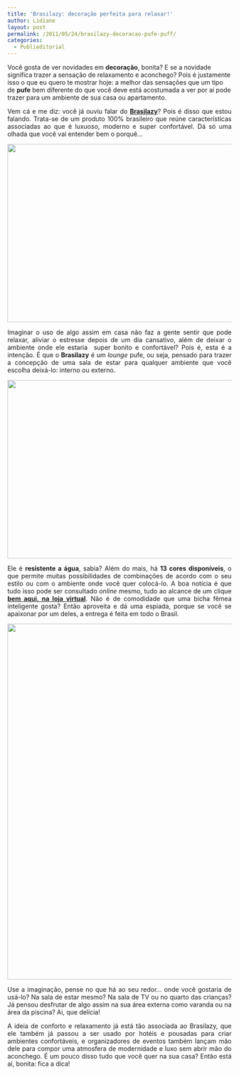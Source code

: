 ```yaml
---
title: 'Brasilazy: decoração perfeita para relaxar!'
author: Lidiane
layout: post
permalink: /2011/05/24/brasilazy-decoracao-pufe-puff/
categories:
  - Publieditorial
---
```

Você gosta de ver novidades em **decoração**, bonita? E se a novidade significa trazer a sensação de relaxamento e aconchego? Pois é justamente isso o que eu quero te mostrar hoje: a melhor das sensações que um tipo de **pufe** bem diferente do que você deve está acostumada a ver por aí pode trazer para um ambiente de sua casa ou apartamento.

<p style="text-align: justify;">
  Vem cá e me diz: você já ouviu falar do <strong><a href="http://www.brasilazy.com.br/" target="_blank" rel="noopener noreferrer">Brasilazy</a></strong>? Pois é disso que estou falando. Trata-se de um produto 100% brasileiro que reúne características associadas ao que é luxuoso, moderno e super confortável. Dá só uma olhada que você vai entender bem o porquê…
</p>

<!--more-->

<p style="text-align: center;">
  <a href="https://www.trololodemulher.com.br/2011/05/pufe-laranja_1.jpg"><img class="alignnone size-full wp-image-6416" title="pufe laranja_1" src="https://www.trololodemulher.com.br/2011/05/pufe-laranja_1.jpg" alt="" width="600" height="401" /></a>
</p>

<p style="text-align: justify;">
  Imaginar o uso de algo assim em casa não faz a gente sentir que pode relaxar, aliviar o estresse depois de um dia cansativo, além de deixar o ambiente onde ele estaria  super bonito e confortável? Pois é, esta é a intenção. É que o <strong>Brasilazy</strong> é um <em>lounge</em> pufe, ou seja, pensado para trazer a concepção de uma sala de estar para qualquer ambiente que você escolha deixá-lo: interno ou externo.
</p>

<p style="text-align: center;">
  <a href="https://www.trololodemulher.com.br/2011/05/pufe-marinho_1.jpg"><img class="alignnone size-full wp-image-6417" title="pufe marinho_1" src="https://www.trololodemulher.com.br/2011/05/pufe-marinho_1.jpg" alt="" width="600" height="401" /></a>
</p>

<p style="text-align: justify;">
  Ele é <strong>resistente a água</strong>, sabia? Além do mais, há <strong>13 cores disponíveis</strong>, o que permite muitas possibilidades de combinações de acordo com o seu estilo ou com o ambiente onde você quer colocá-lo. A boa notícia é que tudo isso pode ser consultado <em>online</em> mesmo, tudo ao alcance de um clique <strong><a href="http://www.brasilazy.com.br/" target="_blank" rel="noopener noreferrer">bem aqui, na loja virtual</a></strong>. Não é de comodidade que uma bicha fêmea inteligente gosta? Então aproveita e dá uma espiada, porque se você se apaixonar por um deles, a entrega é feita em todo o Brasil.
</p>

<p style="text-align: center;">
  <a href="https://www.trololodemulher.com.br/2011/05/pufe-pink_3.jpg"><img class="alignnone size-full wp-image-6418" title="pufe pink_3" src="https://www.trololodemulher.com.br/2011/05/pufe-pink_3.jpg" alt="" width="534" height="800" /></a>
</p>

<p style="text-align: justify;">
  Use a imaginação, pense no que há ao seu redor… onde você gostaria de usá-lo? Na sala de estar mesmo? Na sala de TV ou no quarto das crianças? Já pensou desfrutar de algo assim na sua área externa como varanda ou na área da piscina? Ai, que delícia!
</p>

<p style="text-align: justify;">
  A ideia de conforto e relaxamento já está tão associada ao Brasilazy, que ele também já passou a ser usado por hotéis e pousadas para criar ambientes confortáveis, e organizadores de eventos também lançam mão dele para compor uma atmosfera de modernidade e luxo sem abrir mão do aconchego. É um pouco disso tudo que você quer na sua casa? Então está aí, bonita: fica a dica!
</p>